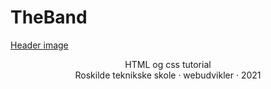 # TheBand
[Header image](https://github.com/rts-cmk-opgaver/TheBand/blob/main/Beskrivelsesmaterialer/The%20band%20tutorial%202018.jpg)
<div align="center">
  <p>
   HTML og css tutorial<br> Roskilde teknikske skole · webudvikler · 2021
  </p>
</div>

